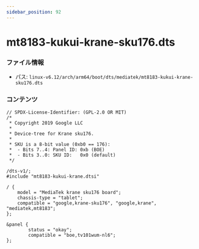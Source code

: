 ```yaml
---
sidebar_position: 92
---
```

# mt8183-kukui-krane-sku176.dts

### ファイル情報

- パス: `linux-v6.12/arch/arm64/boot/dts/mediatek/mt8183-kukui-krane-sku176.dts`

### コンテンツ

```dts
// SPDX-License-Identifier: (GPL-2.0 OR MIT)
/*
 * Copyright 2019 Google LLC
 *
 * Device-tree for Krane sku176.
 *
 * SKU is a 8-bit value (0xb0 == 176):
 *  - Bits 7..4: Panel ID: 0xb (BOE)
 *  - Bits 3..0: SKU ID:   0x0 (default)
 */

/dts-v1/;
#include "mt8183-kukui-krane.dtsi"

/ {
	model = "MediaTek krane sku176 board";
	chassis-type = "tablet";
	compatible = "google,krane-sku176", "google,krane", "mediatek,mt8183";
};

&panel {
        status = "okay";
        compatible = "boe,tv101wum-nl6";
};

```
